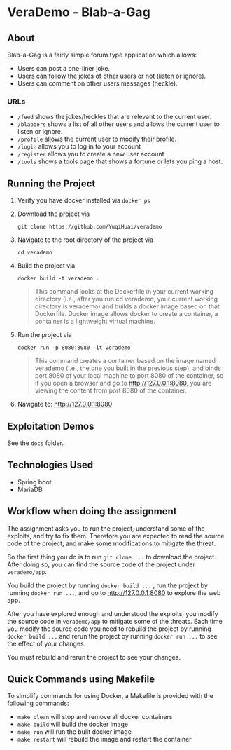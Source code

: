 # VeraDemo - Blab-a-Gag

## About

Blab-a-Gag is a fairly simple forum type application which allows:

- Users can post a one-liner joke.
- Users can follow the jokes of other users or not (listen or ignore).
- Users can comment on other users messages (heckle).

### URLs

- `/feed` shows the jokes/heckles that are relevant to the current user.
- `/blabbers` shows a list of all other users and allows the current user to listen or ignore.
- `/profile` allows the current user to modify their profile.
- `/login` allows you to log in to your account
- `/register` allows you to create a new user account
- `/tools` shows a tools page that shows a fortune or lets you ping a host.

## Running the Project

1. Verify you have docker installed via `docker ps`

2. Download the project via

   ```
   git clone https://github.com/YuqiHuai/verademo
   ```

3. Navigate to the root directory of the project via

   ```
   cd verademo
   ```

4. Build the project via

   ```
   docker build -t verademo .
   ```

   > This command looks at the Dockerfile in your current working directory
   > (i.e., after you run cd verademo, your current working directory is verademo)
   > and builds a docker image based on that Dockerfile. Docker image allows docker
   > to create a container, a container is a lightweight virtual machine.

5. Run the project via

   ```
   docker run -p 8080:8080 -it verademo
   ```

   > This command creates a container based on the image named verademo
   > (i.e., the one you built in the previous step), and binds port 8080
   > of your local machine to port 8080 of the container, so if you open
   > a browser and go to http://127.0.0.1:8080, you are viewing the content
   > from port 8080 of the container.

6. Navigate to: http://127.0.0.1:8080

## Exploitation Demos

See the `docs` folder.

## Technologies Used

- Spring boot
- MariaDB

## Workflow when doing the assignment

The assignment asks you to run the project, understand some of the exploits,
and try to fix them. Therefore you are expected to read the source code of the
project, and make some modifications to mitigate the threat.

So the first thing you do is to run `git clone ...` to download the project.
After doing so, you can find the source code of the project under `verademo/app`.

You build the project by running `docker build ...` , run the project by running
`docker run ...`, and go to http://127.0.0.1:8080 to explore the web app.

After you have explored enough and understood the exploits, you modify the source
code in `verademo/app` to mitigate some of the threats. Each time you modify the
source code you need to rebuild the project by running `docker build ...` and rerun
the project by running `docker run ...` to see the effect of your changes.

You must rebuild and rerun the project to see your changes.

## Quick Commands using Makefile

To simplify commands for using Docker, a Makefile is provided with the following commands:

- `make clean` will stop and remove all docker containers
- `make build` will build the docker image
- `make run` will run the built docker image
- `make restart` will rebuild the image and restart the container
